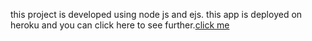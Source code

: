 this project is developed using node js and ejs.
this app is deployed on heroku and you can click here to see further.[click me](https://zemen-eyeglass.herokuapp.com/)
